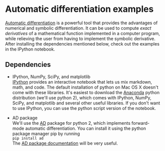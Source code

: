# Automatic differentiation examples

[Automatic differentiation](https://en.wikipedia.org/wiki/Automatic_differentiation) is a powerful tool that provides the advantages of numerical and symbolic differentiation. It can be used to compute _exact derivatives_ of a mathematical function implemented in a computer program, while relieving the user from having to implement the symbolic derivative. After installing the dependencies mentioned below, check out the examples in the IPython notebook.

## Dependencies
* IPython, NumPy, SciPy, and matplotlib  
  [IPython](https://ipython.org/install.html) provides an interactive notebook that lets us mix markdown, math, and code.
  The default installation of python on Mac OS X doesn't come with these libraries. It's easiest to download the [Anaconda](https://www.continuum.io/downloads) python distribution (we'll use python 2), which comes with IPython, NumPy, SciPy, and matplotlib and several other useful libraries. If you don't want to use IPython, you can use the python script version of the notebook.

* AD package  
   We'll use the [AD](https://pypi.python.org/pypi/ad/1.3.2) package for python 2, which implements forward-mode automatic differentiation. You can install it using the python package manager pip by running  
```pip install ad```  
   The [AD package documentation](http://pythonhosted.org/ad/user_guide.html) will be very useful.

